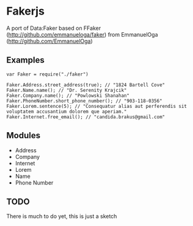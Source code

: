 # Fakerjs

A port of Data:Faker based on FFaker (http://github.com/emmanueloga/faker) from EmmanuelOga (http://github.com/EmmanuelOga)

## Examples

	var Faker = require("./faker")
	         
	Faker.Address.street_address(true); // "1824 Bartell Cove"       
	Faker.Name.name(); // "Dr. Serenity Krajcik"
	Faker.Company.name(); // "Powlowski Shanahan"                         
	Faker.PhoneNumber.short_phone_number(); // "903-118-0356"         
	Faker.Lorem.sentence(5); // "Consequatur alias aut perferendis sit voluptatem accusantium dolorem que aperiam."
	Faker.Internet.free_email(); // "candida.brakus@gmail.com"     	

## Modules

  - Address
  - Company
  - Internet
  - Lorem
  - Name
  - Phone Number

## TODO

There is much to do yet, this is just a sketch